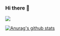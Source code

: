 ### Hi there 👋

<!--
**kxc0/kxc0** is a ✨ _special_ ✨ repository because its `README.md` (this file) appears on your GitHub profile.

Here are some ideas to get you started:

- 🔭 I’m currently working on ...
- 🌱 I’m currently learning ...
- 👯 I’m looking to collaborate on ...
- 🤔 I’m looking for help with ...
- 💬 Ask me about ...
- 📫 How to reach me: ...
- 😄 Pronouns: ...
- ⚡ Fun fact: ...
-->
<!-- 展示仓库统计信息 -->
![](https://github-readme-stats.vercel.app/api?username=kxc0)

[![Anurag's github stats](https://github-readme-stats.vercel.app/api?username=kxc0)](https://github.com/anuraghazra/github-readme-stats)
